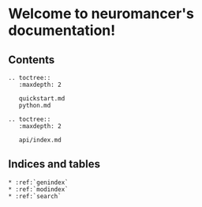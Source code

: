 # Welcome to neuromancer's documentation!


## Contents

```eval_rst
.. toctree::
   :maxdepth: 2

   quickstart.md
   python.md

.. toctree::
   :maxdepth: 2

   api/index.md
```


## Indices and tables

```eval_rst
* :ref:`genindex`
* :ref:`modindex`
* :ref:`search`
```
